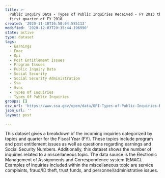 ```yaml
---
title: >-
  Public Inquiry Data - Types of Public Inquiries Received - FY 2013 through the
  first quarter of FY 2018
created: '2020-11-10T16:50:04.585113'
modified: '2020-12-03T20:35:44.196990'
state: active
type: dataset
tags:
  - Earnings
  - Emac
  - Opi
  - Post Entitlement Issues
  - Program Issues
  - Public Inquiry Data
  - Social Security
  - Social Security Administration
  - Ssa
  - Ssns
  - Types Of Inquiries
  - Types Of Public Inquiries
groups: []
csv_url: 'https://www.ssa.gov/open/data/OPI-Types-of-Public-Inquiries-Received.csv'
json_url: ''
layout: post

---
```

This dataset gives a breakdown of the incoming inquiries categorized by topics and quarter for the Fiscal Year (FY). These topics include program and post entitlement issues as well as questions regarding earnings and Social Security Numbers. Additionally, this dataset shows the number of inquiries related to a miscellaneous topic. The data source is the Electronic Management of Assignments and Correspondence system (EMAC). Examples of inquiries included within the miscellaneous topic are service complaints, fraud/ID theft, trust funds, and personnel/administrative issues.
